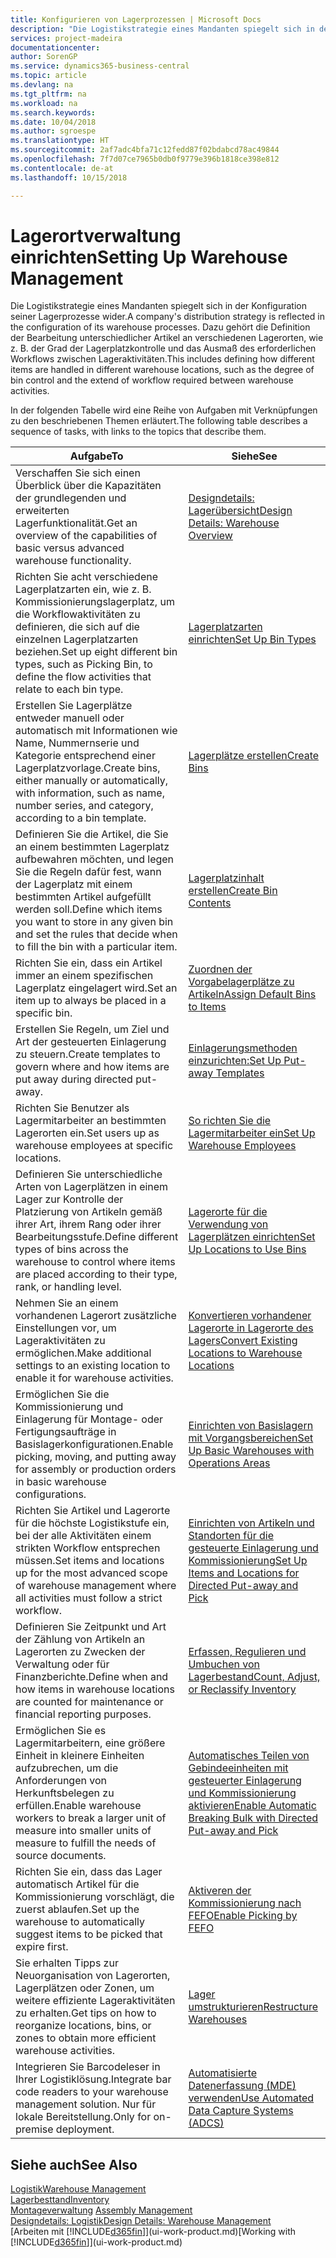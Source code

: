 ```yaml
---
title: Konfigurieren von Lagerprozessen | Microsoft Docs
description: "Die Logistikstrategie eines Mandanten spiegelt sich in der Konfiguration seiner Lagerprozesse wider. Dazu gehört die Definition der Bearbeitung unterschiedlicher Artikel an verschiedenen Lagerorten, wie z. B. der Grad der Lagerplatzkontrolle und das Ausmaß des erforderlichen Workflows zwischen Lageraktivitäten."
services: project-madeira
documentationcenter: 
author: SorenGP
ms.service: dynamics365-business-central
ms.topic: article
ms.devlang: na
ms.tgt_pltfrm: na
ms.workload: na
ms.search.keywords: 
ms.date: 10/04/2018
ms.author: sgroespe
ms.translationtype: HT
ms.sourcegitcommit: 2af7adc4bfa71c12fedd87f02bdabcd78ac49844
ms.openlocfilehash: 7f7d07ce7965b0db0f9779e396b1818ce398e812
ms.contentlocale: de-at
ms.lasthandoff: 10/15/2018

---
```

# <a name="setting-up-warehouse-management"></a><span data-ttu-id="a7dd4-104">Lagerortverwaltung einrichten</span><span class="sxs-lookup"><span data-stu-id="a7dd4-104">Setting Up Warehouse Management</span></span>
<span data-ttu-id="a7dd4-105">Die Logistikstrategie eines Mandanten spiegelt sich in der Konfiguration seiner Lagerprozesse wider.</span><span class="sxs-lookup"><span data-stu-id="a7dd4-105">A company's distribution strategy is reflected in the configuration of its warehouse processes.</span></span> <span data-ttu-id="a7dd4-106">Dazu gehört die Definition der Bearbeitung unterschiedlicher Artikel an verschiedenen Lagerorten, wie z. B. der Grad der Lagerplatzkontrolle und das Ausmaß des erforderlichen Workflows zwischen Lageraktivitäten.</span><span class="sxs-lookup"><span data-stu-id="a7dd4-106">This includes defining how different items are handled in different warehouse locations, such as the degree of bin control and the extend of workflow required between warehouse activities.</span></span>  

 <span data-ttu-id="a7dd4-107">In der folgenden Tabelle wird eine Reihe von Aufgaben mit Verknüpfungen zu den beschriebenen Themen erläutert.</span><span class="sxs-lookup"><span data-stu-id="a7dd4-107">The following table describes a sequence of tasks, with links to the topics that describe them.</span></span>   

|<span data-ttu-id="a7dd4-108">**Aufgabe**</span><span class="sxs-lookup"><span data-stu-id="a7dd4-108">**To**</span></span>|<span data-ttu-id="a7dd4-109">**Siehe**</span><span class="sxs-lookup"><span data-stu-id="a7dd4-109">**See**</span></span>|  
|------------|-------------|  
|<span data-ttu-id="a7dd4-110">Verschaffen Sie sich einen Überblick über die Kapazitäten der grundlegenden und erweiterten Lagerfunktionalität.</span><span class="sxs-lookup"><span data-stu-id="a7dd4-110">Get an overview of the capabilities of basic versus advanced warehouse functionality.</span></span>|[<span data-ttu-id="a7dd4-111">Designdetails: Lagerübersicht</span><span class="sxs-lookup"><span data-stu-id="a7dd4-111">Design Details: Warehouse Overview</span></span>](design-details-warehouse-overview.md)|  
|<span data-ttu-id="a7dd4-112">Richten Sie acht verschiedene Lagerplatzarten ein, wie z. B. Kommissionierungslagerplatz, um die Workflowaktivitäten zu definieren, die sich auf die einzelnen Lagerplatzarten beziehen.</span><span class="sxs-lookup"><span data-stu-id="a7dd4-112">Set up eight different bin types, such as Picking Bin, to define the flow activities that relate to each bin type.</span></span>|[<span data-ttu-id="a7dd4-113">Lagerplatzarten einrichten</span><span class="sxs-lookup"><span data-stu-id="a7dd4-113">Set Up Bin Types</span></span>](warehouse-how-to-set-up-bin-types.md)|  
|<span data-ttu-id="a7dd4-114">Erstellen Sie Lagerplätze entweder manuell oder automatisch mit Informationen wie Name, Nummernserie und Kategorie entsprechend einer Lagerplatzvorlage.</span><span class="sxs-lookup"><span data-stu-id="a7dd4-114">Create bins, either manually or automatically, with information, such as name, number series, and category, according to a bin template.</span></span>|[<span data-ttu-id="a7dd4-115">Lagerplätze erstellen</span><span class="sxs-lookup"><span data-stu-id="a7dd4-115">Create Bins</span></span>](warehouse-how-to-create-individual-bins.md)|  
|<span data-ttu-id="a7dd4-116">Definieren Sie die Artikel, die Sie an einem bestimmten Lagerplatz aufbewahren möchten, und legen Sie die Regeln dafür fest, wann der Lagerplatz mit einem bestimmten Artikel aufgefüllt werden soll.</span><span class="sxs-lookup"><span data-stu-id="a7dd4-116">Define which items you want to store in any given bin and set the rules that decide when to fill the bin with a particular item.</span></span>|[<span data-ttu-id="a7dd4-117">Lagerplatzinhalt erstellen</span><span class="sxs-lookup"><span data-stu-id="a7dd4-117">Create Bin Contents</span></span>](warehouse-how-to-set-up-bin-contents.md)|  
|<span data-ttu-id="a7dd4-118">Richten Sie ein, dass ein Artikel immer an einem spezifischen Lagerplatz eingelagert wird.</span><span class="sxs-lookup"><span data-stu-id="a7dd4-118">Set an item up to always be placed in a specific bin.</span></span>|[<span data-ttu-id="a7dd4-119">Zuordnen der Vorgabelagerplätze zu Artikeln</span><span class="sxs-lookup"><span data-stu-id="a7dd4-119">Assign Default Bins to Items</span></span>](warehouse-how-to-assign-default-bins-to-items.md)|
|<span data-ttu-id="a7dd4-120">Erstellen Sie Regeln, um Ziel und Art der gesteuerten Einlagerung zu steuern.</span><span class="sxs-lookup"><span data-stu-id="a7dd4-120">Create templates to govern where and how items are put away during directed put-away.</span></span>|[<span data-ttu-id="a7dd4-121">Einlagerungsmethoden einzurichten:</span><span class="sxs-lookup"><span data-stu-id="a7dd4-121">Set Up Put-away Templates</span></span>](warehouse-how-to-set-up-put-away-templates.md)|
|<span data-ttu-id="a7dd4-122">Richten Sie Benutzer als Lagermitarbeiter an bestimmten Lagerorten ein.</span><span class="sxs-lookup"><span data-stu-id="a7dd4-122">Set users up as warehouse employees at specific locations.</span></span>|[<span data-ttu-id="a7dd4-123">So richten Sie die Lagermitarbeiter ein</span><span class="sxs-lookup"><span data-stu-id="a7dd4-123">Set Up Warehouse Employees</span></span>](warehouse-how-to-set-up-warehouse-employees.md)|
|<span data-ttu-id="a7dd4-124">Definieren Sie unterschiedliche Arten von Lagerplätzen in einem Lager zur Kontrolle der Platzierung von Artikeln gemäß ihrer Art, ihrem Rang oder ihrer Bearbeitungsstufe.</span><span class="sxs-lookup"><span data-stu-id="a7dd4-124">Define different types of bins across the warehouse to control where items are placed according to their type, rank, or handling level.</span></span>|[<span data-ttu-id="a7dd4-125">Lagerorte für die Verwendung von Lagerplätzen einrichten</span><span class="sxs-lookup"><span data-stu-id="a7dd4-125">Set Up Locations to Use Bins</span></span>](warehouse-how-to-set-up-locations-to-use-bins.md)|
|<span data-ttu-id="a7dd4-126">Nehmen Sie an einem vorhandenen Lagerort zusätzliche Einstellungen vor, um Lageraktivitäten zu ermöglichen.</span><span class="sxs-lookup"><span data-stu-id="a7dd4-126">Make additional settings to an existing location to enable it for warehouse activities.</span></span>|[<span data-ttu-id="a7dd4-127">Konvertieren vorhandener Lagerorte in Lagerorte des Lagers</span><span class="sxs-lookup"><span data-stu-id="a7dd4-127">Convert Existing Locations to Warehouse Locations</span></span>](warehouse-how-to-convert-existing-locations-to-warehouse-locations.md)|
|<span data-ttu-id="a7dd4-128">Ermöglichen Sie die Kommissionierung und Einlagerung für Montage- oder Fertigungsaufträge in Basislagerkonfigurationen.</span><span class="sxs-lookup"><span data-stu-id="a7dd4-128">Enable picking, moving, and putting away for assembly or production orders in basic warehouse configurations.</span></span>|[<span data-ttu-id="a7dd4-129">Einrichten von Basislagern mit Vorgangsbereichen</span><span class="sxs-lookup"><span data-stu-id="a7dd4-129">Set Up Basic Warehouses with Operations Areas</span></span>](warehouse-how-to-set-up-basic-warehouses-with-operations-areas.md)|  
|<span data-ttu-id="a7dd4-130">Richten Sie Artikel und Lagerorte für die höchste Logistikstufe ein, bei der alle Aktivitäten einem strikten Workflow entsprechen müssen.</span><span class="sxs-lookup"><span data-stu-id="a7dd4-130">Set items and locations up for the most advanced scope of warehouse management where all activities must follow a strict workflow.</span></span>|[<span data-ttu-id="a7dd4-131">Einrichten von Artikeln und Standorten für die gesteuerte Einlagerung und Kommissionierung</span><span class="sxs-lookup"><span data-stu-id="a7dd4-131">Set Up Items and Locations for Directed Put-away and Pick</span></span>](warehouse-how-to-set-up-items-for-directed-put-away-and-pick.md)|  
|<span data-ttu-id="a7dd4-132">Definieren Sie Zeitpunkt und Art der Zählung von Artikeln an Lagerorten zu Zwecken der Verwaltung oder für Finanzberichte.</span><span class="sxs-lookup"><span data-stu-id="a7dd4-132">Define when and how items in warehouse locations are counted for maintenance or financial reporting purposes.</span></span>|[<span data-ttu-id="a7dd4-133">Erfassen, Regulieren und Umbuchen von Lagerbestand</span><span class="sxs-lookup"><span data-stu-id="a7dd4-133">Count, Adjust, or Reclassify Inventory</span></span>](inventory-how-count-adjust-reclassify.md)|
|<span data-ttu-id="a7dd4-134">Ermöglichen Sie es Lagermitarbeitern, eine größere Einheit in kleinere Einheiten aufzubrechen, um die Anforderungen von Herkunftsbelegen zu erfüllen.</span><span class="sxs-lookup"><span data-stu-id="a7dd4-134">Enable warehouse workers to break a larger unit of measure into smaller units of measure to fulfill the needs of source documents.</span></span>|[<span data-ttu-id="a7dd4-135">Automatisches Teilen von Gebindeeinheiten mit gesteuerter Einlagerung und Kommissionierung aktivieren</span><span class="sxs-lookup"><span data-stu-id="a7dd4-135">Enable Automatic Breaking Bulk with Directed Put-away and Pick</span></span>](warehouse-enable-automatic-breaking-bulk-with-directed-put-away-and-pick.md)|  
|<span data-ttu-id="a7dd4-136">Richten Sie ein, dass das Lager automatisch Artikel für die Kommissionierung vorschlägt, die zuerst ablaufen.</span><span class="sxs-lookup"><span data-stu-id="a7dd4-136">Set up the warehouse to automatically suggest items to be picked that expire first.</span></span>|[<span data-ttu-id="a7dd4-137">Aktiveren der Kommissionierung nach FEFO</span><span class="sxs-lookup"><span data-stu-id="a7dd4-137">Enable Picking by FEFO</span></span>](warehouse-picking-by-fefo.md)|
|<span data-ttu-id="a7dd4-138">Sie erhalten Tipps zur Neuorganisation von Lagerorten, Lagerplätzen oder Zonen, um weitere effiziente Lageraktivitäten zu erhalten.</span><span class="sxs-lookup"><span data-stu-id="a7dd4-138">Get tips on how to reorganize locations, bins, or zones to obtain more efficient warehouse activities.</span></span>|[<span data-ttu-id="a7dd4-139">Lager umstrukturieren</span><span class="sxs-lookup"><span data-stu-id="a7dd4-139">Restructure Warehouses</span></span>](warehouse-how-to-restructure-warehouses.md)|
|<span data-ttu-id="a7dd4-140">Integrieren Sie Barcodeleser in Ihrer Logistiklösung.</span><span class="sxs-lookup"><span data-stu-id="a7dd4-140">Integrate bar code readers to your warehouse management solution.</span></span> <span data-ttu-id="a7dd4-141">Nur für lokale Bereitstellung.</span><span class="sxs-lookup"><span data-stu-id="a7dd4-141">Only for on-premise deployment.</span></span>|[<span data-ttu-id="a7dd4-142">Automatisierte Datenerfassung (MDE) verwenden</span><span class="sxs-lookup"><span data-stu-id="a7dd4-142">Use Automated Data Capture Systems (ADCS)</span></span>](warehouse-use-automated-data-capture-systems-adcs.md)|

## <a name="see-also"></a><span data-ttu-id="a7dd4-143">Siehe auch</span><span class="sxs-lookup"><span data-stu-id="a7dd4-143">See Also</span></span>  
[<span data-ttu-id="a7dd4-144">Logistik</span><span class="sxs-lookup"><span data-stu-id="a7dd4-144">Warehouse Management</span></span>](warehouse-manage-warehouse.md)  
[<span data-ttu-id="a7dd4-145">Lagerbesttand</span><span class="sxs-lookup"><span data-stu-id="a7dd4-145">Inventory</span></span>](inventory-manage-inventory.md)  
<span data-ttu-id="a7dd4-146">[Montageverwaltung](assembly-assemble-items.md)  </span><span class="sxs-lookup"><span data-stu-id="a7dd4-146">[Assembly Management](assembly-assemble-items.md)  </span></span>  
[<span data-ttu-id="a7dd4-147">Designdetails: Logistik</span><span class="sxs-lookup"><span data-stu-id="a7dd4-147">Design Details: Warehouse Management</span></span>](design-details-warehouse-management.md)  
<span data-ttu-id="a7dd4-148">[Arbeiten mit [!INCLUDE[d365fin](includes/d365fin_md.md)]](ui-work-product.md)</span><span class="sxs-lookup"><span data-stu-id="a7dd4-148">[Working with [!INCLUDE[d365fin](includes/d365fin_md.md)]](ui-work-product.md)</span></span>


